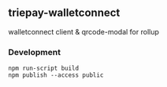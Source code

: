 ## triepay-walletconnect
walletconnect client &amp; qrcode-modal for rollup

### Development

```shell
npm run-script build
npm publish --access public
```
